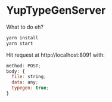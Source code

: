 # YupTypeGenServer

What to do eh?

```bash
yarn install
yarn start
```

Hit request at http://localhost:8091 with:
```javascript
method: POST;
body: {
  file: string;
  data: any;
  typegen: true;
}
```
